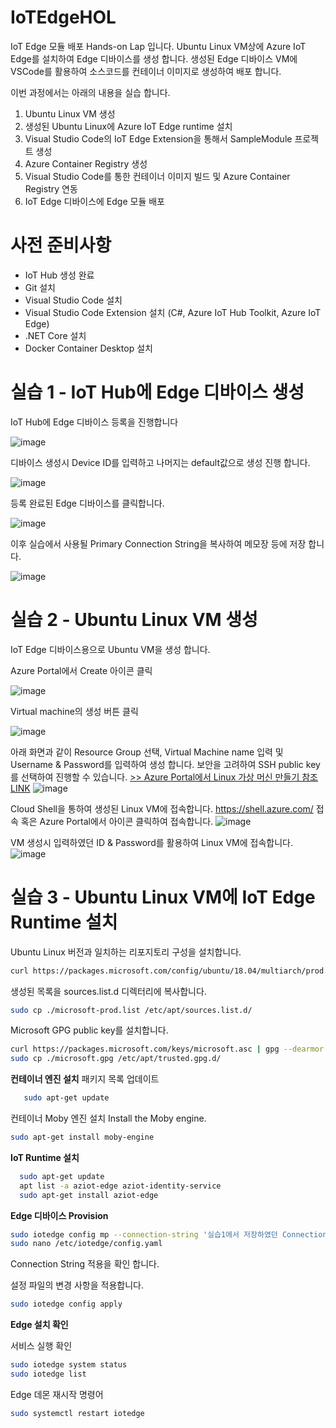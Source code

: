 # IoTEdgeHOL
IoT Edge 모듈 배포 Hands-on Lap 입니다.
Ubuntu Linux VM상에 Azure IoT Edge를 설치하여 Edge 디바이스를 생성 합니다.
생성된 Edge 디바이스 VM에 VSCode를 활용하여 소스코드를 컨테이너 이미지로 생성하여 배포 합니다.

이번 과정에서는 아래의 내용을 실습 합니다.
1. Ubuntu Linux VM 생성
2. 생성된 Ubuntu Linux에 Azure IoT Edge runtime 설치
3. Visual Studio Code의 IoT Edge Extension을 통해서 SampleModule 프로젝트 생성
4. Azure Container Registry 생성
5. Visual Studio Code를 통한 컨테이너 이미지 빌드 및 Azure Container Registry 연동
6. IoT Edge 디바이스에 Edge 모듈 배포

# 사전 준비사항
- IoT Hub 생성 완료
- Git 설치
- Visual Studio Code 설치
- Visual Studio Code Extension 설치 (C#, Azure IoT Hub Toolkit, Azure IoT Edge)
- .NET Core 설치
- Docker Container Desktop 설치


# 실습 1 - IoT Hub에 Edge 디바이스 생성
IoT Hub에 Edge 디바이스 등록을 진행합니다

![image](https://user-images.githubusercontent.com/14192817/139300912-fdc68578-88dd-4d71-8c99-3f39c246aa8d.png)

디바이스 생성시 Device ID를 입력하고 나머지는 default값으로 생성 진행 합니다.

![image](https://user-images.githubusercontent.com/14192817/139301040-b22407dc-00f3-40b7-bf9e-47f1868cec21.png)

등록 완료된 Edge 디바이스를 클릭합니다.

![image](https://user-images.githubusercontent.com/14192817/139301177-8d63b338-281f-44dc-ac64-0c5dc9da02e2.png)

이후 실습에서 사용될 Primary Connection String을 복사하여 메모장 등에 저장 합니다.

![image](https://user-images.githubusercontent.com/14192817/139301221-4db9bc4a-2d50-42c1-911a-aec7a97760ec.png)


# 실습 2 - Ubuntu Linux VM 생성
IoT Edge 디바이스용으로 Ubuntu VM을 생성 합니다.

Azure Portal에서 Create 아이콘 클릭

![image](https://user-images.githubusercontent.com/14192817/139298970-6744e729-eec7-4371-8ace-f4a818f58804.png)

Virtual machine의 생성 버튼 클릭

![image](https://user-images.githubusercontent.com/14192817/139299181-cf0e0ef3-9d72-47eb-8321-a18ce8f10697.png)

아래 화면과 같이 Resource Group 선택, Virtual Machine name 입력 및 Username & Password를 입력하여 생성 합니다.
보안을 고려하여 SSH public key를 선택하여 진행할 수 있습니다.
[>> Azure Portal에서 Linux 가상 머신 만들기 참조 LINK](https://docs.microsoft.com/ko-kr/azure/virtual-machines/linux/quick-create-portal#create-virtual-machine)
![image](https://user-images.githubusercontent.com/14192817/139299248-b9c80f8b-3a16-43f3-ad39-5c6ef1334d64.png)

Cloud Shell을 통하여 생성된 Linux VM에 접속합니다.
https://shell.azure.com/ 접속 혹은 Azure Portal에서 아이콘 클릭하여 접속합니다.
![image](https://user-images.githubusercontent.com/14192817/139300185-432cc299-d89c-42db-8dd7-3f4a3be54efb.png)

VM 생성시 입력하였던 ID & Password를 활용하여 Linux VM에 접속합니다.
![image](https://user-images.githubusercontent.com/14192817/139300489-61f97004-e2f0-4aef-a588-8a969ae06cd4.png)


# 실습 3 - Ubuntu Linux VM에 IoT Edge Runtime 설치
Ubuntu Linux 버전과 일치하는 리포지토리 구성을 설치합니다.
  ```bash
curl https://packages.microsoft.com/config/ubuntu/18.04/multiarch/prod.list > ./microsoft-prod.list
 ```

생성된 목록을 sources.list.d 디렉터리에 복사합니다.
```bash
sudo cp ./microsoft-prod.list /etc/apt/sources.list.d/
 ```

Microsoft GPG public key를 설치합니다.
 ```bash
curl https://packages.microsoft.com/keys/microsoft.asc | gpg --dearmor > microsoft.gpg
sudo cp ./microsoft.gpg /etc/apt/trusted.gpg.d/
 ```

**컨테이너 엔진 설치**
패키지 목록 업데이트
 ```bash
    sudo apt-get update
 ```
 
 컨테이너 Moby 엔진 설치
Install the Moby engine.
   ```bash
   sudo apt-get install moby-engine
  ```


**IoT Runtime 설치**

 ```bash
   sudo apt-get update
   apt list -a aziot-edge aziot-identity-service
   sudo apt-get install aziot-edge
 ```

**Edge 디바이스 Provision**
 ```bash
sudo iotedge config mp --connection-string '실습1에서 저장하였던 Connection String 입력'
sudo nano /etc/iotedge/config.yaml
  ```
 Connection String 적용을 확인 합니다.

설정 파일의 변경 사항을 적용합니다.
 ```bash
 sudo iotedge config apply
 ```

**Edge 설치 확인**

서비스 실행 확인
```bash
sudo iotedge system status
sudo iotedge list
 ```

Edge 데몬 재시작 명령어
 ```bash
sudo systemctl restart iotedge
 ```

